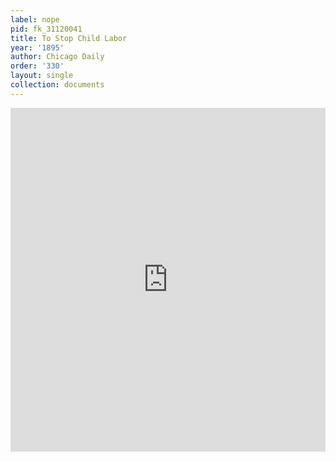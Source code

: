 ```yaml
---
label: nope
pid: fk_31120041
title: To Stop Child Labor
year: '1895'
author: Chicago Daily
order: '330'
layout: single
collection: documents
---
```

<iframe src="https://northwestern.app.box.com/embed/s/5607e07rwrlqw6wr9lml8ph6exfiqr0o?sortColumn=date&view=list" width="100%" height="550" frameborder="0" allowfullscreen webkitallowfullscreen msallowfullscreen></iframe>
